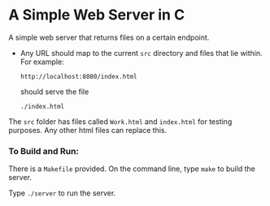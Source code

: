 # A Simple Web Server in C 

A simple web server that returns files on a certain endpoint.

* Any URL should map to the current `src` directory and files that lie within. For example:

  ```
  http://localhost:8080/index.html
  ```

  should serve the file

  ```
  ./index.html
  ```

The `src` folder has files called `Work.html` and `index.html` for testing purposes. Any other html files can replace this. 

### To Build and Run:

There is a `Makefile` provided. On the command line, type `make` to build the server.

Type `./server` to run the server.

### 

